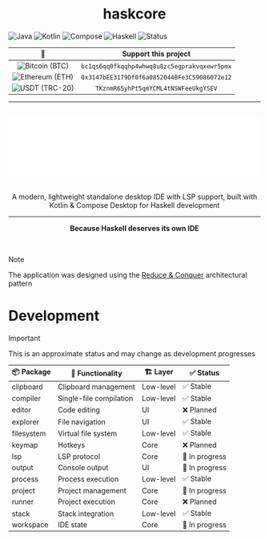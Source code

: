 <h1 align="center" title="Haskell IDE - Modern Desktop Development Environment">haskcore</h1>

![Java](https://img.shields.io/badge/Java-24-000000.svg?style=flat&logo=openjdk&logoColor=white)
![Kotlin](https://img.shields.io/badge/Kotlin-2.2.20-000000.svg?style=flat&logo=kotlin&logoColor=white)
![Compose](https://img.shields.io/badge/Compose_Desktop-000000.svg?style=flat&logo=jetpackcompose&logoColor=white)
![Haskell](https://img.shields.io/badge/Haskell-LSP%20Support-black)
![Status](https://img.shields.io/badge/Status-WIP-000000.svg?style=flat)

|                                                                  🖤                                                                   |                  Support this project                   |               
|:-------------------------------------------------------------------------------------------------------------------------------------:|:-------------------------------------------------------:|
|  <img src="https://raw.githubusercontent.com/ErikThiart/cryptocurrency-icons/master/32/bitcoin.png" alt="Bitcoin (BTC)" width="32"/>  | <code>bc1qs6qq0fkqqhp4whwq8u8zc5egprakvqxewr5pmx</code> | 
| <img src="https://raw.githubusercontent.com/ErikThiart/cryptocurrency-icons/master/32/ethereum.png" alt="Ethereum (ETH)" width="32"/> | <code>0x3147bEE3179Df0f6a0852044BFe3C59086072e12</code> |
|  <img src="https://raw.githubusercontent.com/ErikThiart/cryptocurrency-icons/master/32/tether.png" alt="USDT (TRC-20)" width="32"/>   |     <code>TKznmR65yhPt5qmYCML4tNSWFeeUkgYSEV</code>     |

___

<br>

<div align="center"><img src="media/logo.webp" alt="haskcore logo"></div>

<br>

<p align="center">A modern, lightweight standalone desktop IDE with LSP support, built with Kotlin & Compose Desktop for Haskell development</p>

___

<p align="center"><b>Because Haskell deserves its own IDE</b></p>

<br>

> [!NOTE]
> The application was designed using the [Reduce & Conquer](https://github.com/numq/reduce-and-conquer) architectural
> pattern

# Development

> [!IMPORTANT]
> This is an approximate status and may change as development progresses

| 📦 Package | 🎯 Functionality        | 🏗️ Layer | ✅ Status        |
|------------|-------------------------|-----------|-----------------|
| clipboard  | Clipboard management    | Low-level | ✅ Stable        |
| compiler   | Single-file compilation | Low-level | ✅ Stable        |
| editor     | Code editing            | UI        | ❌  Planned      |
| explorer   | File navigation         | UI        | ✅   Stable      |
| filesystem | Virtual file system     | Low-level | ✅  Stable       |
| keymap     | Hotkeys                 | Core      | ❌  Planned      |
| lsp        | LSP protocol            | Core      | 🚧  In progress |
| output     | Console output          | UI        | 🚧  In progress |
| process    | Process execution       | Low-level | ✅   Stable      |
| project    | Project management      | Core      | 🚧  In progress |
| runner     | Project execution       | Core      | ❌  Planned      |
| stack      | Stack integration       | Low-level | ✅   Stable      |
| workspace  | IDE state               | Core      | 🚧  In progress |